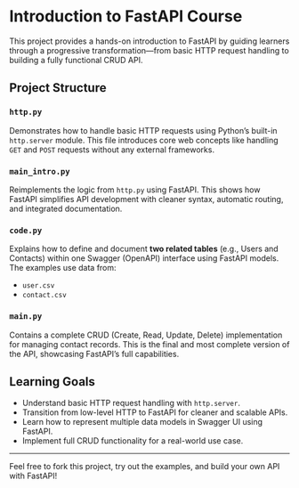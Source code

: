 #  Introduction to FastAPI Course

This project provides a hands-on introduction to FastAPI by guiding learners through a progressive transformation—from basic HTTP request handling to building a fully functional CRUD API.

## Project Structure

### `http.py`
Demonstrates how to handle basic HTTP requests using Python’s built-in `http.server` module. This file introduces core web concepts like handling `GET` and `POST` requests without any external frameworks.

### `main_intro.py`
Reimplements the logic from `http.py` using FastAPI. This shows how FastAPI simplifies API development with cleaner syntax, automatic routing, and integrated documentation.

### `code.py`
Explains how to define and document **two related tables** (e.g., Users and Contacts) within one Swagger (OpenAPI) interface using FastAPI models. The examples use data from:
- `user.csv`
- `contact.csv`

### `main.py`
Contains a complete CRUD (Create, Read, Update, Delete) implementation for managing contact records. This is the final and most complete version of the API, showcasing FastAPI’s full capabilities.

##  Learning Goals

- Understand basic HTTP request handling with `http.server`.
- Transition from low-level HTTP to FastAPI for cleaner and scalable APIs.
- Learn how to represent multiple data models in Swagger UI using FastAPI.
- Implement full CRUD functionality for a real-world use case.

---

Feel free to fork this project, try out the examples, and build your own API with FastAPI!

